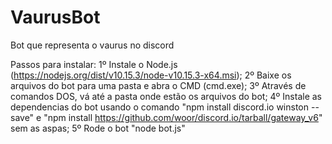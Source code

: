 # VaurusBot
Bot que representa o vaurus no discord

Passos para instalar: 1º Instale o Node.js (https://nodejs.org/dist/v10.15.3/node-v10.15.3-x64.msi); 2º Baixe os arquivos do bot para uma pasta e abra o CMD (cmd.exe); 3º Através de comandos DOS, vá até a pasta onde estão os arquivos do bot; 4º Instale as dependencias do bot usando o comando "npm install discord.io winston --save" e "npm install https://github.com/woor/discord.io/tarball/gateway_v6" sem as aspas; 5º Rode o bot "node bot.js"
